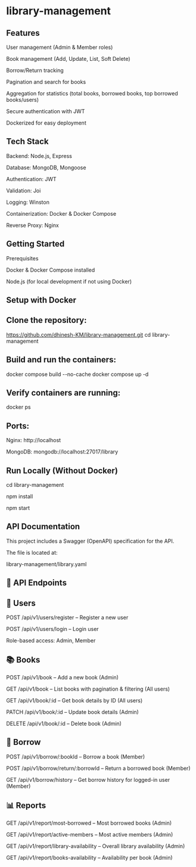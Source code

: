 # library-management

Features
--------------------------------------------------------------------------------------------
User management (Admin & Member roles)

Book management (Add, Update, List, Soft Delete)

Borrow/Return tracking

Pagination and search for books

Aggregation for statistics (total books, borrowed books, top borrowed books/users)

Secure authentication with JWT

Dockerized for easy deployment

Tech Stack
---------------------------------------------------------------------------------------------
Backend: Node.js, Express

Database: MongoDB, Mongoose

Authentication: JWT

Validation: Joi

Logging: Winston

Containerization: Docker & Docker Compose

Reverse Proxy: Nginx

Getting Started
---------------------------------------------------------------------------------------------
Prerequisites

Docker & Docker Compose installed

Node.js (for local development if not using Docker)

Setup with Docker
---------------------------------------

Clone the repository:
---------------------------------------
https://github.com/dhinesh-KM/library-management.git
cd library-management


Build and run the containers:
---------------------------------------
docker compose build --no-cache
docker compose up -d


Verify containers are running:
---------------------------------------
docker ps


Ports:
---------------------------------------
Nginx: http://localhost

MongoDB: mongodb://localhost:27017/library


Run Locally (Without Docker)
---------------------------------------
cd library-management

npm install

npm start


API Documentation
------------------------------------------------------------------------
This project includes a Swagger (OpenAPI) specification for the API.

The file is located at:

library-management/library.yaml




📌 API Endpoints
-----------------------------------------------------------------------------

👤 Users
-----------------------------------------------------------------------------
POST /api/v1/users/register – Register a new user

POST /api/v1/users/login – Login user

Role-based access: Admin, Member

📚 Books
-----------------------------------------------------------------------------
POST /api/v1/book – Add a new book (Admin)

GET /api/v1/book – List books with pagination & filtering (All users)

GET /api/v1/book/:id – Get book details by ID (All users)

PATCH /api/v1/book/:id – Update book details (Admin)

DELETE /api/v1/book/:id – Delete book (Admin)

📖 Borrow
-----------------------------------------------------------------------------
POST /api/v1/borrow/:bookId – Borrow a book (Member)

POST /api/v1/borrow/return/:borrowId – Return a borrowed book (Member)

GET /api/v1/borrow/history – Get borrow history for logged-in user (Member)

📊 Reports
-----------------------------------------------------------------------------
GET /api/v1/report/most-borrowed – Most borrowed books (Admin)

GET /api/v1/report/active-members – Most active members (Admin)

GET /api/v1/report/library-availability – Overall library availability (Admin)

GET /api/v1/report/books-availability – Availability per book (Admin)


